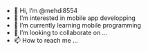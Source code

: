 - 👋 Hi, I’m @mehdi8554
- 👀 I’m interested in mobile app developping
- 🌱 I’m currently learning mobile programming
- 💞️ I’m looking to collaborate on ...
- 📫 How to reach me ...

<!---
mehdi8554/mehdi8554 is a ✨ special ✨ repository because its `README.md` (this file) appears on your GitHub profile.
You can click the Preview link to take a look at your changes.
--->
